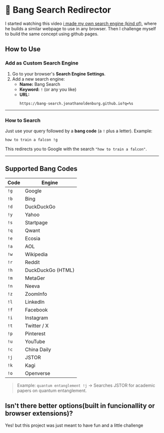 # 🔎 Bang Search Redirector

I started watching this video [i made my own search engine (kind of)](https://www.youtube.com/watch?v=_DnNzRaBWUU&t=737s), where he builds a similar webpage to use in any browser. Then I challenge myself to build the same concept using github pages.

## How to Use

### Add as Custom Search Engine

1. Go to your browser's **Search Engine Settings**.
2. Add a new search engine:
   - **Name:** Bang Search
   - **Keyword:** `!` (or any you like)
   - **URL:**
     ```
     https://bang-search.jonathanoldenburg.github.io?q=%s
     ```

---

### How to Search

Just use your query followed by a **bang code** (a `!` plus a letter).
Example:

```
how to train a falcon !g
```

This redirects you to Google with the search `"how to train a falcon"`.

---

## Supported Bang Codes

| Code | Engine        |
|------|---------------|
| `!g` | Google        |
| `!b` | Bing          |
| `!d` | DuckDuckGo    |
| `!y` | Yahoo         |
| `!s` | Startpage     |
| `!q` | Qwant         |
| `!e` | Ecosia        |
| `!a` | AOL           |
| `!w` | Wikipedia     |
| `!r` | Reddit        |
| `!h` | DuckDuckGo (HTML) |
| `!m` | MetaGer       |
| `!n` | Neeva         |
| `!z` | ZoomInfo      |
| `!l` | LinkedIn      |
| `!f` | Facebook      |
| `!i` | Instagram     |
| `!t` | Twitter / X   |
| `!p` | Pinterest     |
| `!u` | YouTube       |
| `!c` | China Daily   |
| `!j` | JSTOR         |
| `!k` | Kagi          |
| `!o` | Openverse     |

> Example: `quantum entanglement !j` → Searches JSTOR for academic papers on quantum entanglement.

## Isn't there better options(built in funcionallity or browser extensions)?

Yes! but this project was just meant to have fun and a little challenge
